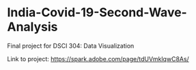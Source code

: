 # India-Covid-19-Second-Wave-Analysis

Final project for DSCI 304: Data Visualization

Link to project: https://spark.adobe.com/page/tdUVmklqwC8As/
